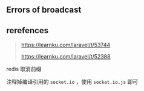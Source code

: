 ## Errors of broadcast

## rerefences

> https://learnku.com/laravel/t/53744
>
> https://learnku.com/laravel/t/52388

redis 取消前缀

注释掉编译引用的 `socket.io` ，使用 `socket.io.js` 即可

